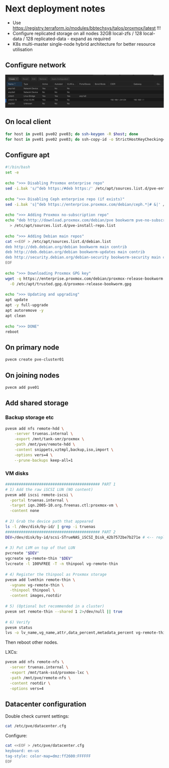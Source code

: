 # Next deployment notes

- Use https://registry.terraform.io/modules/bbtechsys/talos/proxmox/latest !!!
- Configure replicated storage on all nodes 32GB local-zfs / 128 local-data / 128 replicated-data - expand as required
- K8s multi-master single-node hybrid architecture for better resource utilisation

## Configure network

![alt text](image.png)

## On local client

```bash
for host in pve01 pve02 pve03; do ssh-keygen -R $host; done
for host in pve01 pve02 pve03; do ssh-copy-id -o StrictHostKeyChecking=no root@$host; done
```

## Configure apt

```bash
#!/bin/bash
set -e

echo ">>> Disabling Proxmox enterprise repo"
sed -i.bak 's/^deb https:/#deb https:/' /etc/apt/sources.list.d/pve-enterprise.list 2>/dev/null || true

echo ">>> Disabling Ceph enterprise repo (if exists)"
sed -i.bak 's|^deb https://enterprise.proxmox.com/debian/ceph.*|# &|' /etc/apt/sources.list.d/*ceph*.list 2>/dev/null || true

echo ">>> Adding Proxmox no-subscription repo"
echo "deb http://download.proxmox.com/debian/pve bookworm pve-no-subscription" \
  > /etc/apt/sources.list.d/pve-install-repo.list

echo ">>> Adding Debian main repos"
cat <<EOF > /etc/apt/sources.list.d/debian.list
deb http://deb.debian.org/debian bookworm main contrib
deb http://deb.debian.org/debian bookworm-updates main contrib
deb http://security.debian.org/debian-security bookworm-security main contrib
EOF

echo ">>> Downloading Proxmox GPG key"
wget -q https://enterprise.proxmox.com/debian/proxmox-release-bookworm.gpg \
  -O /etc/apt/trusted.gpg.d/proxmox-release-bookworm.gpg

echo ">>> Updating and upgrading"
apt update
apt -y full-upgrade
apt autoremove -y
apt clean

echo ">>> DONE"
reboot
```

## On primary node

```bash
pvecm create pve-cluster01
```

## On joining nodes

```bash
pvecm add pve01
```

## Add shared storage

### Backup storage etc

```bash
pvesm add nfs remote-hdd \
    -server truenas.internal \
    -export /mnt/tank-smr/proxmox \
    -path /mnt/pve/remote-hdd \
    -content snippets,vztmpl,backup,iso,import \
    -options vers=4 \
    --prune-backups keep-all=1
```

### VM disks

```bash - RUN ON PRIMARY NODE!
########################################## PART 1
# 1) Add the raw iSCSI LUN (NO content)
pvesm add iscsi remote-iscsi \
  -portal truenas.internal \
  -target iqn.2005-10.org.freenas.ctl:proxmox-vm \
  -content none

# 2) Grab the device path that appeared
ls -l /dev/disk/by-id/ | grep -i truenas
########################################## PART 2
DEV=/dev/disk/by-id/scsi-STrueNAS_iSCSI_Disk_42b7572be7b271e # <-- replace!!!

# 3) Put LVM on top of that LUN
pvcreate "$DEV"
vgcreate vg-remote-thin "$DEV"
lvcreate -l 100%FREE -T -n thinpool vg-remote-thin

# 4) Register the thinpool as Proxmox storage
pvesm add lvmthin remote-thin \
  -vgname vg-remote-thin \
  -thinpool thinpool \
  -content images,rootdir

# 5) (Optional but recommended in a cluster)
pvesm set remote-thin --shared 1 2>/dev/null || true

# 6) Verify
pvesm status
lvs -o lv_name,vg_name,attr,data_percent,metadata_percent vg-remote-thin
```

Then reboot other nodes.

LXCs:

```bash
pvesm add nfs remote-nfs \
  -server truenas.internal \
  -export /mnt/tank-ssd/proxmox-lxc \
  -path /mnt/pve/remote-nfs \
  -content rootdir \
  -options vers=4
```

## Datacenter configuration

Double check current settings:

```bash
cat /etc/pve/datacenter.cfg
```

Configure:

```bash
cat <<EOF > /etc/pve/datacenter.cfg
keyboard: en-us
tag-style: color-map=dmz:ff2600:FFFFFF
EOF
```
